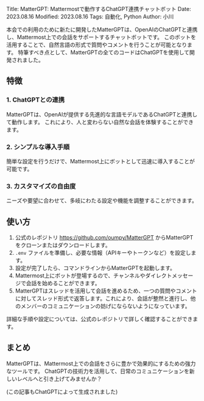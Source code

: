 Title: MatterGPT: Mattermostで動作するChatGPT連携チャットボット
Date: 2023.08.16
Modified: 2023.08.16
Tags: 自動化, Python
Author: 小川

本会での利用のために新たに開発したMatterGPTは、OpenAIのChatGPTと連携し、Mattermost上での会話をサポートするチャットボットです。
このボットを活用することで、自然言語の形式で質問やコメントを行うことが可能となります。
特筆すべき点として、MatterGPTの全てのコードはChatGPTを使用して開発されました。

## 特徴

### 1. ChatGPTとの連携
MatterGPTは、OpenAIが提供する先進的な言語モデルであるChatGPTと連携して動作します。
これにより、人と変わらない自然な会話を体験することができます。

### 2. シンプルな導入手順
簡単な設定を行うだけで、Mattermost上にボットとして迅速に導入することが可能です。

### 3. カスタマイズの自由度
ニーズや要望に合わせて、多岐にわたる設定や機能を調整することができます。

## 使い方

1. 公式のレポジトリ <https://github.com/oumpy/MatterGPT> からMatterGPTをクローンまたはダウンロードします。
2. `.env` ファイルを準備し、必要な情報（APIキーやトークンなど）を設定します。
3. 設定が完了したら、コマンドラインからMatterGPTを起動します。
4. Mattermost上にボットが登場するので、チャンネルやダイレクトメッセージで会話を始めることができます。
5. MatterGPTはスレッドを活用して会話を進めるため、一つの質問やコメントに対してスレッド形式で返答します。これにより、会話が整然と進行し、他のメンバーのコミュニケーションの妨げにならないようになっています。

詳細な手順や設定については、公式のレポジトリで詳しく確認することができます。

## まとめ

MatterGPTは、Mattermost上での会話をさらに豊かで効果的にするための強力なツールです。
ChatGPTの技術力を活用して、日常のコミュニケーションを新しいレベルへと引き上げてみませんか？

(この記事もChatGPTによって生成されました)
